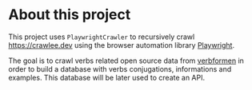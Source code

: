 # About this project

This project uses `PlaywrightCrawler` to recursively crawl https://crawlee.dev using the browser automation library [Playwright](https://playwright.dev).

The goal is to crawl verbs related open source data from [verbformen](https://www.verbformen.de) in order to build a database with verbs conjugations, informations and examples. This database will be later used to create an API.